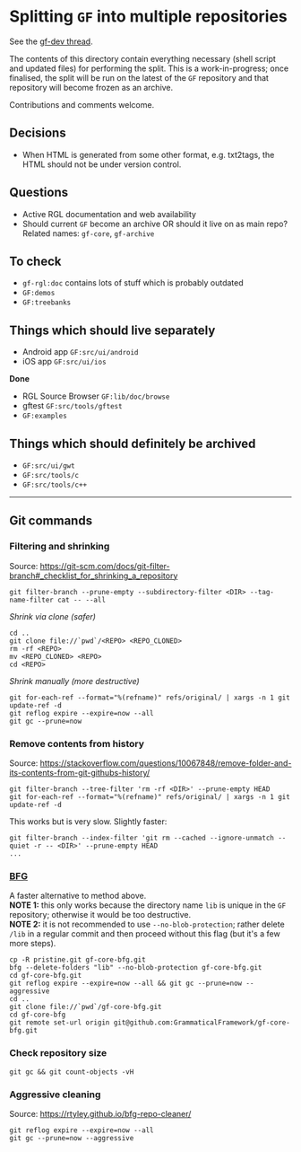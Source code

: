 # Splitting `GF` into multiple repositories

See the [gf-dev thread](https://groups.google.com/d/topic/gf-dev/fedRMIi44pE/discussion).

The contents of this directory contain everything necessary (shell script and updated files) for performing the split.
This is a work-in-progress; once finalised, the split will be run on the latest of the `GF` repository and that repository will become frozen as an archive.

Contributions and comments welcome.

## Decisions

- When HTML is generated from some other format, e.g. txt2tags, the HTML should not be under version control.

## Questions

- Active RGL documentation and web availability
- Should current `GF` become an archive OR should it live on as main repo?
  Related names: `gf-core`, `gf-archive`

## To check

- `gf-rgl:doc` contains lots of stuff which is probably outdated
- `GF:demos`
- `GF:treebanks`

## Things which should live separately

- Android app `GF:src/ui/android`
- iOS app `GF:src/ui/ios`

**Done**
- RGL Source Browser `GF:lib/doc/browse`
- gftest `GF:src/tools/gftest`
- `GF:examples`


## Things which should definitely be archived

- `GF:src/ui/gwt`
- `GF:src/tools/c`
- `GF:src/tools/c++`

---

## Git commands

### Filtering and shrinking
Source: https://git-scm.com/docs/git-filter-branch#_checklist_for_shrinking_a_repository
```
git filter-branch --prune-empty --subdirectory-filter <DIR> --tag-name-filter cat -- --all
```

*Shrink via clone (safer)*
```
cd ..
git clone file://`pwd`/<REPO> <REPO_CLONED>
rm -rf <REPO>
mv <REPO_CLONED> <REPO>
cd <REPO>
```

*Shrink manually (more destructive)*
```
git for-each-ref --format="%(refname)" refs/original/ | xargs -n 1 git update-ref -d
git reflog expire --expire=now --all
git gc --prune=now
```

### Remove contents from history
Source: https://stackoverflow.com/questions/10067848/remove-folder-and-its-contents-from-git-githubs-history/
```
git filter-branch --tree-filter 'rm -rf <DIR>' --prune-empty HEAD
git for-each-ref --format="%(refname)" refs/original/ | xargs -n 1 git update-ref -d
```
This works but is very slow.
Slightly faster:

```
git filter-branch --index-filter 'git rm --cached --ignore-unmatch --quiet -r -- <DIR>' --prune-empty HEAD
...
```

### [BFG](https://rtyley.github.io/bfg-repo-cleaner/)
A faster alternative to method above.  
**NOTE 1:** this only works because the directory name `lib` is unique in the `GF` repository; otherwise it would be too destructive.  
**NOTE 2:** it is not recommended to use `--no-blob-protection`; rather delete `/lib` in a regular commit and then proceed without this flag (but it's a few more steps).

```
cp -R pristine.git gf-core-bfg.git
bfg --delete-folders "lib" --no-blob-protection gf-core-bfg.git
cd gf-core-bfg.git
git reflog expire --expire=now --all && git gc --prune=now --aggressive
cd ..
git clone file://`pwd`/gf-core-bfg.git
cd gf-core-bfg
git remote set-url origin git@github.com:GrammaticalFramework/gf-core-bfg.git
```

### Check repository size
```
git gc && git count-objects -vH
```

### Aggressive cleaning
Source: https://rtyley.github.io/bfg-repo-cleaner/
```
git reflog expire --expire=now --all
git gc --prune=now --aggressive
```
